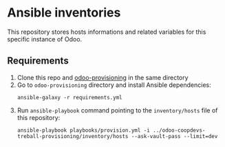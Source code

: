 # Ansible inventories
This repository stores hosts informations and related variables for this specific instance of Odoo.

## Requirements

1. Clone this repo and [odoo-provisioning](https://gitlab.com/femprocomuns/odoo-provisioning) in the same directory
2. Go to `odoo-provisioning` directory and install Ansible dependencies:
   ```
   ansible-galaxy -r requirements.yml
   ```
3. Run `ansible-playbook` command pointing to the `inventory/hosts` file of this repository:
   ```
   ansible-playbook playbooks/provision.yml -i ../odoo-coopdevs-treball-provisioning/inventory/hosts --ask-vault-pass --limit=dev
   ```
